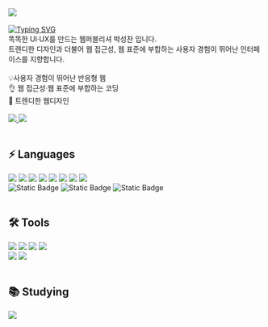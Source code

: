 
<div>
  <img src="https://capsule-render.vercel.app/api?type=Venom&text=Smart%20UI·UX&fontColor=ffffff"/>
</div>

<br>

<div>
  <a href="https://git.io/typing-svg"><img src="https://readme-typing-svg.demolab.com?font=Fira+Code&pause=1000&color=F7F7F7&random=false&width=235&lines=Hi%F0%9F%91%8B%2C+I'm+SeongChan" alt="Typing SVG" /></a>
</div>

<div>똑똑한 UI·UX를 만드는 웹퍼블리셔 박성찬 입니다.</div>
<div>트렌디한 디자인과 더불어 웹 접근성, 웹 표준에 부합하는 사용자 경험이 뛰어난 인터페이스를 지향합니다.</div>
<br>

<div>💡사용자 경험이 뛰어난 반응형 웹</div>
<div>👌 웹 접근성·웹 표준에 부합하는 코딩</div>
<div>🌟 트렌디한 웹디자인</div>
<br>


<div>
  <a href="https://velog.io/@chanseong">
    <img src="https://img.shields.io/badge/Velog-1EBC8F?style=for-the-badge&logo=velog&logoColor=white" />
  </a>

  <a href="mailto:seognchan95s@gmail.com">
    <img src="https://img.shields.io/badge/gmail-D14836?style=for-the-badge&logo=gmail&logoColor=white"/>
  </a>
</div>

<br>

<h2>⚡️ Languages</h2>
<div>
  <img src="https://img.shields.io/badge/html5-E34F26.svg?style=for-the-badge&logo=html5&logoColor=white" />
  <img src="https://img.shields.io/badge/css3-1572B6.svg?style=for-the-badge&logo=css3&logoColor=white" />
  <img src="https://img.shields.io/badge/SASS(SCSS)-CC6699.svg?style=for-the-badge&logo=sass&logoColor=white" />
  <img src="https://img.shields.io/badge/javascript-F7DF1E.svg?style=for-the-badge&logo=javascript&logoColor=20232a" />
  <img src="https://img.shields.io/badge/react-20232a.svg?style=for-the-badge&logo=react&logoColor=61DAFB" />
  <img src="https://img.shields.io/badge/react query-20232a.svg?style=for-the-badge&logo=reactquery&logoColor=61DAFB" />  
  <img src="https://img.shields.io/badge/jQuery-0769AD.svg?style=for-the-badge&logo=jquery&logoColor=white" />
  <img src="https://img.shields.io/badge/Bootstrap-7952B3.svg?style=for-the-badge&logo=bootstrap&logoColor=white" />
</div>

<div>
  <img alt="Static Badge" src="https://img.shields.io/badge/gsap-gray"/>
  <img alt="Static Badge" src="https://img.shields.io/badge/swiper-gray"/>
  <img alt="Static Badge" src="https://img.shields.io/badge/splitting.js-gray"/>
</div>

<br>

<h2>🛠️ Tools</h2>
<div>
  <img src="https://img.shields.io/badge/adobe%20photoshop-08253c.svg?style=for-the-badge&logo=adobe%20photoshop&logoColor=37abff" />
  <img src="https://img.shields.io/badge/adobe%20illustrator-F24E1E.svg?style=for-the-badge&logo=adobe%20illustrator&logoColor=black" />
  <img src="https://img.shields.io/badge/adobe%20xd-FF61F6.svg?style=for-the-badge&logo=adobe%20xd&logoColor=black" />
  <img src="https://img.shields.io/badge/figma-F24E1E.svg?style=for-the-badge&logo=figma&logoColor=white" />
</div>

<div>
  <img src="https://img.shields.io/badge/VSCode-2C2C32.svg?style=for-the-badge&logo=visual-studio-code&logoColor=22ABF3" />
  <img src="https://img.shields.io/badge/git-F05033.svg?style=for-the-badge&logo=git&logoColor=white" />
  
</div>

<br>
<h2>📚 Studying</h2>
  <img src="https://img.shields.io/badge/next-20232a.svg?style=for-the-badge&logo=next.js&logoColor=ffffff" />


